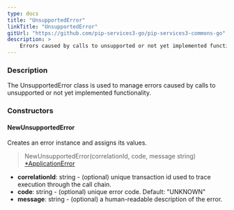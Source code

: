 ```yaml
---
type: docs
title: "UnsupportedError"
linkTitle: "UnsupportedError"
gitUrl: "https://github.com/pip-services3-go/pip-services3-commons-go"
description: >
    Errors caused by calls to unsupported or not yet implemented functionality.
---
```


### Description

The UnsupportedError class is used to manage errors caused by calls to unsupported or not yet implemented functionality.

### Constructors

#### NewUnsupportedError
Creates an error instance and assigns its values.

> NewUnsupportedError(correlationId, code, message string) [*ApplicationError](../application_error)

- **correlationId**: string - (optional) unique transaction id used to trace execution through the call chain.
- **code**: string - (optional) unique error code. Default: "UNKNOWN"
- **message**: string - (optional) a human-readable description of the error.
